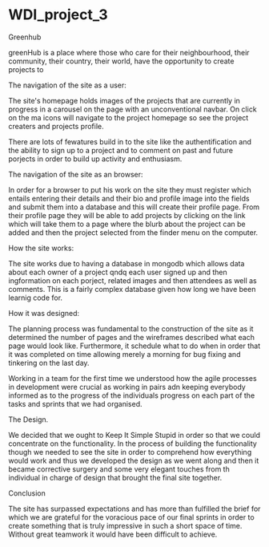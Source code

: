 # WDI_project_3
Greenhub

greenHub is a place where those who care for their neighbourhood, their community, their country, their world, have the opportunity to create projects to

The navigation of the site as a user:

The site's homepage holds images of the projects that are currently in progress in a carousel on the page with an unconventional navbar. On click on the ma icons will navigate to the project homepage so see the project creaters and projects profile.

There are lots of fewatures build in to the site like the authentification and the ability to sign up to a project and to comment on past and future porjects in order to build up activity and enthusiasm.

The navigation of the site as an browser:

In order for a browser to put his work on the site they must register which entails entering their details and their bio and profile image into the fields and submit them into a database and this will create their profile page. From their profile page they will be able to add projects by clicking on the link which will take them to a page where the blurb about the project can be added and then the project selected from the finder menu on the computer.

How the site works:

The site works due to having a database in mongodb which allows data about each owner of a project qndq each user signed up and then ingformation on each porject, related images and then attendees as well as comments. This is a fairly complex database given how long we have been learnig code for.

How it was designed:

The planning process was fundamental to the construction of the site as it determined the number of pages and the wireframes described what each page would look like. Furthermore, it schedule what to do when in order that it was completed on time allowing merely a morning for bug fixing and tinkering on the last day.

Working in a team for the first time we understood how the agile processes in development were crucial as working in pairs adn keeping everybody informed as to the progress of the individuals progress on each part of the tasks and sprints that we had organised.

The Design.

We decided that we ought to Keep It Simple Stupid in order so that we could concentrate on the functionality. In the process of building the functionality though we needed to see the site in order to comprehend how everything would work and thus we developed the design as we went along and then it became corrective surgery and some very elegant touches from th individual in charge of design that brought the final site together.

Conclusion

The site has surpassed expectations and has more than fulfilled the brief for which we are grateful for the voracious pace of our final sprints in order to create something that is truly impressive in such a short space of time. Without great teamwork it would have been difficult to achieve.


